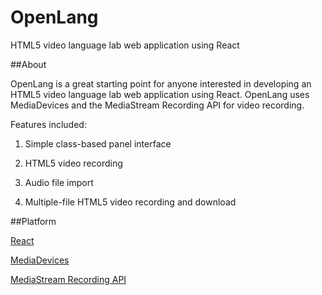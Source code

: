 OpenLang
======================================

HTML5 video language lab web application using React

##About

OpenLang is a great starting point for anyone interested in developing an HTML5 video language lab web application using React.  OpenLang uses MediaDevices and the MediaStream Recording API for video recording.

Features included:

1) Simple class-based panel interface

2) HTML5 video recording

3) Audio file import

4) Multiple-file HTML5 video recording and download

##Platform

[React](https://facebook.github.io/react/)

[MediaDevices](https://developer.mozilla.org/en-US/docs/Web/API/MediaDevices/getUserMedia)

[MediaStream Recording API](https://developer.mozilla.org/en-US/docs/Web/API/MediaStream_Recording_API)